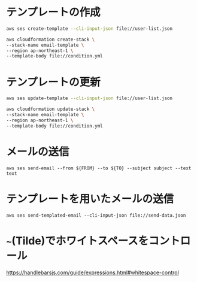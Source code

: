 # テンプレートの作成

```sh
aws ses create-template --cli-input-json file://user-list.json

aws cloudformation create-stack \
--stack-name email-template \
--region ap-northeast-1 \
--template-body file://condition.yml
```

# テンプレートの更新

```sh
aws ses update-template --cli-input-json file://user-list.json

aws cloudformation update-stack \
--stack-name email-template \
--region ap-northeast-1 \
--template-body file://condition.yml
```

# メールの送信

`aws ses send-email --from ${FROM} --to ${TO} --subject subject --text text`

# テンプレートを用いたメールの送信

`aws ses send-templated-email --cli-input-json file://send-data.json`

# `~`(Tilde)でホワイトスペースをコントロール

https://handlebarsjs.com/guide/expressions.html#whitespace-control
